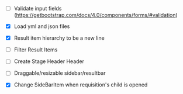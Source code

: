 - [ ] Validate input fields (https://getbootstrap.com/docs/4.0/components/forms/#validation)
- [x] Load yml and json files
- [x] Result item hierarchy to be a new line
- [ ] Filter Result Items
- [ ] Create Stage Header Header
- [ ] Draggable/resizable sidebar/resultbar 
- [x] Change SideBarItem when requisition's child is opened

